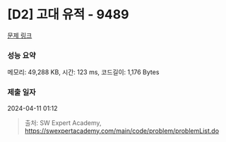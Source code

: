 # [D2] 고대 유적 - 9489 

[문제 링크](https://swexpertacademy.com/main/code/problem/problemDetail.do?contestProbId=AXAd8-d6MRoDFARP) 

### 성능 요약

메모리: 49,288 KB, 시간: 123 ms, 코드길이: 1,176 Bytes

### 제출 일자

2024-04-11 01:12



> 출처: SW Expert Academy, https://swexpertacademy.com/main/code/problem/problemList.do